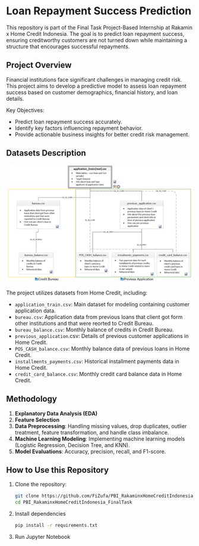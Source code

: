 # Loan Repayment Success Prediction
This repository is part of the Final Task Project-Based Internship at Rakamin x Home Credit Indonesia. The goal is to predict loan repayment success, ensuring creditworthy customers are not turned down while maintaining a structure that encourages successful repayments.

## Project Overview
Financial institutions face significant challenges in managing credit risk. This project aims to develop a predictive model to assess loan repayment success based on customer demographics, financial history, and loan details.

Key Objectives:
- Predict loan repayment success accurately.
- Identify key factors influencing repayment behavior.
- Provide actionable business insights for better credit risk management.

## Datasets Description

![Datasets overview](dataset_desc.png)

The project utilizes datasets from Home Credit, including:

- `application_train.csv`: Main dataset for modeling containing customer application data.
- `bureau.csv`: Application data from previous loans that client got form other institutions and that were reorted to Credit Bureau.
- `bureau_balance.csv`: Monthly balance of credits in Credit Bureau.
- `previous_application`.csv: Details of previous customer applications in Home Credit. 
- `POS_CASH_balance.csv`: Monthly balance data of previous loans in Home Credit.
- `installments_payments.csv`: Historical installment payments data in Home Credit.
- `credit_card_balance.csv`: Monthly credit card balance data in Home Credit.

## Methodology

1. **Explanatory Data Analysis (EDA)**
2. **Feature Selection**
3. **Data Preprocessing**: Handling missing values, drop duplicates, outlier treatment, feature transformation, and handle class imbalance.
4. **Machine Learning Modeling**: Implementing machine learning models (Logistic Regression, Decision Tree, and KNN).
5. **Model Evaluations**: Accuracy, precision, recall, and F1-score.

## How to Use this Repository

1. Clone the repository:
   ```bash
   git clone https://github.com/FiZufa/PBI_RakaminxHomeCreditIndonesia_FinalTask.git
   cd PBI_RakaminxHomeCreditIndonesia_FinalTask
2. Install dependencies
    ```bash
    pip install -r requirements.txt
3. Run Jupyter Notebook
